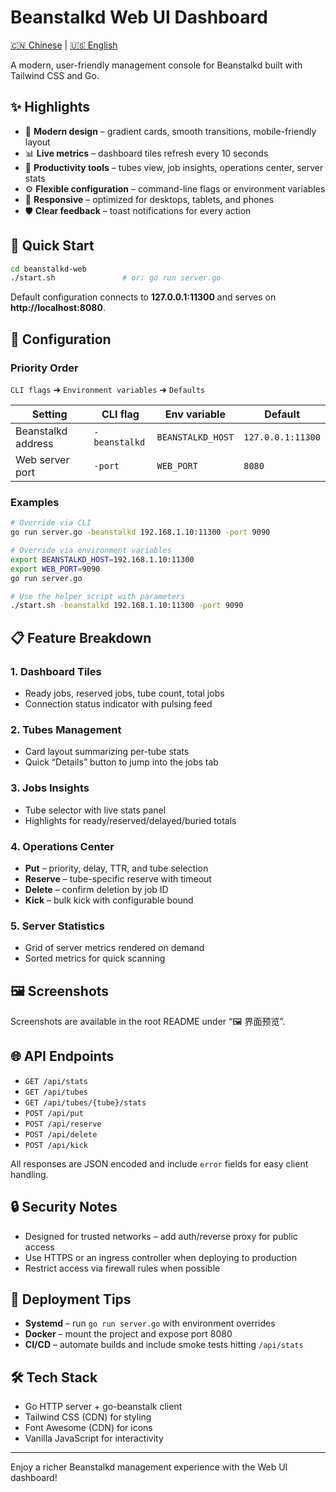# Beanstalkd Web UI Dashboard

[🇨🇳 Chinese](README.md) | [🇺🇸 English](README-EN.md)

A modern, user-friendly management console for Beanstalkd built with Tailwind CSS and Go.

## ✨ Highlights

- 🎨 **Modern design** – gradient cards, smooth transitions, mobile-friendly layout
- 📊 **Live metrics** – dashboard tiles refresh every 10 seconds
- 🔄 **Productivity tools** – tubes view, job insights, operations center, server stats
- ⚙️ **Flexible configuration** – command-line flags or environment variables
- 📱 **Responsive** – optimized for desktops, tablets, and phones
- 🛡️ **Clear feedback** – toast notifications for every action

## 🚀 Quick Start

```bash
cd beanstalkd-web
./start.sh               # or: go run server.go
```

Default configuration connects to **127.0.0.1:11300** and serves on **http://localhost:8080**.

## 🔧 Configuration

### Priority Order
`CLI flags` ➜ `Environment variables` ➜ `Defaults`

| Setting            | CLI flag         | Env variable      | Default            |
|--------------------|------------------|-------------------|--------------------|
| Beanstalkd address | `-beanstalkd`    | `BEANSTALKD_HOST` | `127.0.0.1:11300`  |
| Web server port    | `-port`          | `WEB_PORT`        | `8080`             |

### Examples
```bash
# Override via CLI
go run server.go -beanstalkd 192.168.1.10:11300 -port 9090

# Override via environment variables
export BEANSTALKD_HOST=192.168.1.10:11300
export WEB_PORT=9090
go run server.go

# Use the helper script with parameters
./start.sh -beanstalkd 192.168.1.10:11300 -port 9090
```

## 📋 Feature Breakdown

### 1. Dashboard Tiles
- Ready jobs, reserved jobs, tube count, total jobs
- Connection status indicator with pulsing feed

### 2. Tubes Management
- Card layout summarizing per-tube stats
- Quick “Details” button to jump into the jobs tab

### 3. Jobs Insights
- Tube selector with live stats panel
- Highlights for ready/reserved/delayed/buried totals

### 4. Operations Center
- **Put** – priority, delay, TTR, and tube selection
- **Reserve** – tube-specific reserve with timeout
- **Delete** – confirm deletion by job ID
- **Kick** – bulk kick with configurable bound

### 5. Server Statistics
- Grid of server metrics rendered on demand
- Sorted metrics for quick scanning

## 🖼️ Screenshots
Screenshots are available in the root README under “🖼️ 界面预览”.

## 🌐 API Endpoints
- `GET /api/stats`
- `GET /api/tubes`
- `GET /api/tubes/{tube}/stats`
- `POST /api/put`
- `POST /api/reserve`
- `POST /api/delete`
- `POST /api/kick`

All responses are JSON encoded and include `error` fields for easy client handling.

## 🔒 Security Notes
- Designed for trusted networks – add auth/reverse proxy for public access
- Use HTTPS or an ingress controller when deploying to production
- Restrict access via firewall rules when possible

## 🚀 Deployment Tips
- **Systemd** – run `go run server.go` with environment overrides
- **Docker** – mount the project and expose port 8080
- **CI/CD** – automate builds and include smoke tests hitting `/api/stats`

## 🛠️ Tech Stack
- Go HTTP server + go-beanstalk client
- Tailwind CSS (CDN) for styling
- Font Awesome (CDN) for icons
- Vanilla JavaScript for interactivity

---

Enjoy a richer Beanstalkd management experience with the Web UI dashboard!
